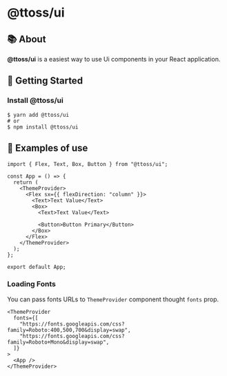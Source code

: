 # @ttoss/ui

## 📚 About

<strong> @ttoss/ui</strong> is a easiest way to use Ui components in your React application.

## 🚀 Getting Started

### Install @ttoss/ui

```shell
$ yarn add @ttoss/ui
# or
$ npm install @ttoss/ui
```

## 📄 Examples of use

```tsx
import { Flex, Text, Box, Button } from "@ttoss/ui";

const App = () => {
  return (
    <ThemeProvider>
      <Flex sx={{ flexDirection: "column" }}>
        <Text>Text Value</Text>
        <Box>
          <Text>Text Value</Text>

          <Button>Button Primary</Button>
        </Box>
      </Flex>
    </ThemeProvider>
  );
};

export default App;
```

### Loading Fonts

You can pass fonts URLs to `ThemeProvider` component thought `fonts` prop.

```tsx
<ThemeProvider
  fonts={[
    "https://fonts.googleapis.com/css?family=Roboto:400,500,700&display=swap",
    "https://fonts.googleapis.com/css?family=Roboto+Mono&display=swap",
  ]}
>
  <App />
</ThemeProvider>
```

